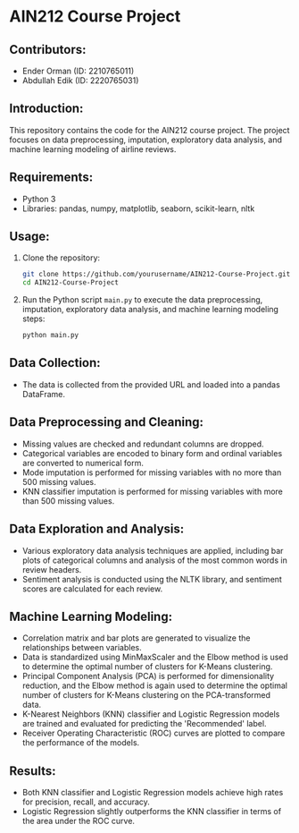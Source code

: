 # AIN212 Course Project

## Contributors:
- Ender Orman (ID: 2210765011)
- Abdullah Edik (ID: 2220765031)

## Introduction:
This repository contains the code for the AIN212 course project. The project focuses on data preprocessing, imputation, exploratory data analysis, and machine learning modeling of airline reviews.

## Requirements:
- Python 3
- Libraries: pandas, numpy, matplotlib, seaborn, scikit-learn, nltk

## Usage:
1. Clone the repository:

    ```bash
    git clone https://github.com/yourusername/AIN212-Course-Project.git
    cd AIN212-Course-Project
    ```

2. Run the Python script `main.py` to execute the data preprocessing, imputation, exploratory data analysis, and machine learning modeling steps:

    ```bash
    python main.py
    ```

## Data Collection:
- The data is collected from the provided URL and loaded into a pandas DataFrame.

## Data Preprocessing and Cleaning:
- Missing values are checked and redundant columns are dropped.
- Categorical variables are encoded to binary form and ordinal variables are converted to numerical form.
- Mode imputation is performed for missing variables with no more than 500 missing values.
- KNN classifier imputation is performed for missing variables with more than 500 missing values.

## Data Exploration and Analysis:
- Various exploratory data analysis techniques are applied, including bar plots of categorical columns and analysis of the most common words in review headers.
- Sentiment analysis is conducted using the NLTK library, and sentiment scores are calculated for each review.

## Machine Learning Modeling:
- Correlation matrix and bar plots are generated to visualize the relationships between variables.
- Data is standardized using MinMaxScaler and the Elbow method is used to determine the optimal number of clusters for K-Means clustering.
- Principal Component Analysis (PCA) is performed for dimensionality reduction, and the Elbow method is again used to determine the optimal number of clusters for K-Means clustering on the PCA-transformed data.
- K-Nearest Neighbors (KNN) classifier and Logistic Regression models are trained and evaluated for predicting the 'Recommended' label.
- Receiver Operating Characteristic (ROC) curves are plotted to compare the performance of the models.

## Results:
- Both KNN classifier and Logistic Regression models achieve high rates for precision, recall, and accuracy.
- Logistic Regression slightly outperforms the KNN classifier in terms of the area under the ROC curve.
